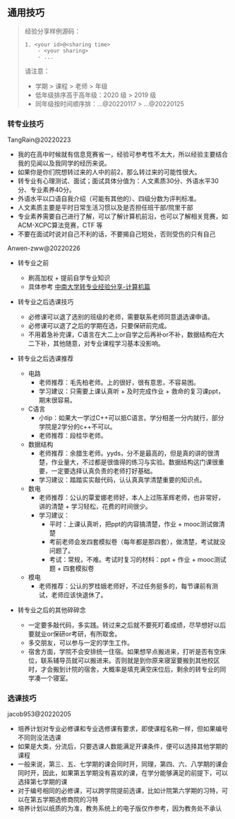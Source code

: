 ## 通用技巧

> 经验分享样例源码：
>
> ```
> 1. <your id>@<sharing time>
>     - <your sharing>
>     - ...
> ```
> 请注意：
> - 学期 > 课程 > 老师 > 年级
> - 低年级排序高于高年级：2020 级 > 2019 级
> - 同年级按时间顺序排：...@20220117 > ...@20220125

### 转专业技巧

TangRain@20220223
- 我的在高中时候就有信息竞赛省一，经验可参考性不太大，所以经验主要结合我的见闻以及我同学的经历来说。
- 如果你是你们院想转过来的人中的前2，那么转过来的可能性很大。
- 转专业有心理测试、面试；面试具体分值为：人文素质30分、外语水平30分、专业素养40分。
- 外语水平以口语自我介绍（可能有其他的）、四级分数为评判标准。
- 人文素质主要是平时日常生活习惯以及是否担任班干部/院里干部
- 专业素养需要自己进行了解，可以了解计算机前沿，也可以了解相关竞赛，如 ACM-XCPC算法竞赛，CTF 等
- 不要在面试时说对自己不利的话，不要揭自己短处，否则受伤的只有自己

Anwen-zww@20220226
- 转专业之前
    - 刷高加权 + 提前自学专业知识
    - 具体参考 [中南大学转专业经验分享-计算机篇](https://zhuanlan.zhihu.com/p/393116993)

- 转专业之后选课技巧
    - 必修课可以退了选别的班级的老师，需要联系老师同意退选课申请。
    - 必修课可以退了之后的学期在选，只要保研前完成。
    - 不用着急补完课，C语言在大二上or自学之后再补or不补，数据结构在大二下补，其他随意，对专业课程学习基本没影响。

- 转专业之后选课推荐
    - 电路
        - 老师推荐：毛先柏老师。上的很好，很有意思，不容易困。
        - 学习建议：只需要上课认真听 + 及时完成作业 + 救命的复习课ppt，期末很容易。
    - C语言
        - 小tip：如果大一学过C++可以抵C语言。学分相差一分内就行，部分学院是2学分的c++不可以。
        - 老师推荐：段桂华老师。
    - 数据结构
        - 老师推荐：余腊生老师。yyds，分不是最高的，但是真的讲的很清楚，作业量大，不过都是很值得的练习与实验。数据结构这门课很重要，一定要选择认真负责的老师打好基础。
        - 学习建议：踏踏实实敲代码，认认真真学清楚重要的知识点。
    - 数电
        - 老师推荐：公认的覃爱娜老师好，本人上过陈革辉老师，也非常好，讲的清楚 + 学习轻松，花费的时间很少。
        - 学习建议：
            - 平时：上课认真听，把ppt的内容搞清楚，作业 + mooc测试做清楚
            - 考前老师会发四套模拟卷（每年都是那四套），做清楚，考试就没问题了。
            - 考试：常规，不难。考试时复习的材料：ppt + 作业 + mooc测试题 + 四套模拟卷
    - 模电
        - 老师推荐：公认的罗桂娥老师好，不过任务挺多的，每节课前有测试，老师应该快退休了。

- 转专业之后的其他碎碎念
    - 一定要多敲代码，多实践。转过来之后就不要死盯着成绩，尽早想好以后要就业or保研or考研，有所取舍。
    - 多交朋友，可以参与一定的学生工作。
    - 宿舍方面，学院不会安排统一住宿。如果想早点搬进来，打听是否有空床位，联系辅导员就可以搬进来。否则就是到你原来寝室要搬到其他校区时，才会搬到计院的宿舍，大概率是填充满空床位后，剩余的转专业的同学凑一个寝室。

### 选课技巧

jacob953@20220205

- 培养计划对专业必修课和专业选修课有要求，即使课程名称一样，但如果编号不同则没法选课
- 如果是大类，分流后，只要选课人数能满足开课条件，便可以选择其他学期的课程
- 一般来说，第三、五、七学期的课会同时开，同理，第四、六、八学期的课会同时开，因此，如果第五学期没有喜欢的课，在学分能够满足的前提下，可以选择第七学期的课
- 对于编号相同的必修课，可以跨学院提前选课，比如计院第六学期的习特，可以在第五学期选修商院的习特
- 培养计划以纸质的为准，教务系统上的电子版仅作参考，因为教务处不承认